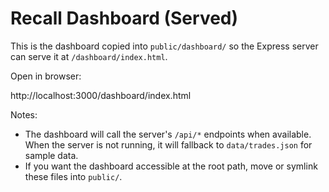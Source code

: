 # Recall Dashboard (Served)

This is the dashboard copied into `public/dashboard/` so the Express server can serve it at `/dashboard/index.html`.

Open in browser:

http://localhost:3000/dashboard/index.html

Notes:
- The dashboard will call the server's `/api/*` endpoints when available. When the server is not running, it will fallback to `data/trades.json` for sample data.
- If you want the dashboard accessible at the root path, move or symlink these files into `public/`.
